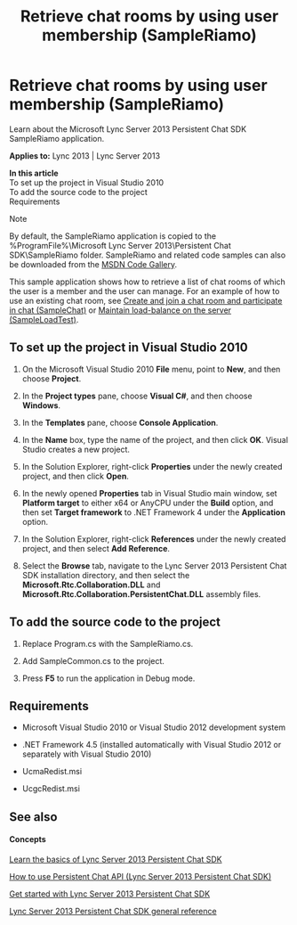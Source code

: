 ﻿---
title: Retrieve chat rooms by using user membership (SampleRiamo)
TOCTitle: Retrieve chat rooms by using user membership (SampleRiamo)
ms:assetid: e89be182-e681-4205-8229-802c72fc50d5
ms:mtpsurl: https://msdn.microsoft.com/en-us/library/Dn465908(v=office.15)
ms:contentKeyID: 57101414
ms.date: 07/24/2014
mtps_version: v=office.15
---

# Retrieve chat rooms by using user membership (SampleRiamo)

Learn about the Microsoft Lync Server 2013 Persistent Chat SDK SampleRiamo application.


**Applies to:** Lync 2013 | Lync Server 2013

**In this article**  
To set up the project in Visual Studio 2010  
To add the source code to the project  
Requirements  


> [!NOTE]
> <P>By default, the SampleRiamo application is copied to the %ProgramFile%\Microsoft Lync Server 2013\Persistent Chat SDK\SampleRiamo folder. SampleRiamo and related code samples can also be downloaded from the <A href="http://code.msdn.microsoft.com/lync-server-2013-1a96c974">MSDN Code Gallery</A>.</P>



This sample application shows how to retrieve a list of chat rooms of which the user is a member and the user can manage. For an example of how to use an existing chat room, see [Create and join a chat room and participate in chat (SampleChat)](create-and-join-a-chat-room-and-participate-in-chat-samplechat.md) or [Maintain load-balance on the server (SampleLoadTest)](maintain-load-balance-on-the-server-sampleloadtest.md).

## To set up the project in Visual Studio 2010

1.  On the Microsoft Visual Studio 2010 **File** menu, point to **New**, and then choose **Project**.

2.  In the **Project types** pane, choose **Visual C\#**, and then choose **Windows**.

3.  In the **Templates** pane, choose **Console Application**.

4.  In the **Name** box, type the name of the project, and then click **OK**. Visual Studio creates a new project.

5.  In the Solution Explorer, right-click **Properties** under the newly created project, and then click **Open**.

6.  In the newly opened **Properties** tab in Visual Studio main window, set **Platform target** to either x64 or AnyCPU under the **Build** option, and then set **Target framework** to .NET Framework 4 under the **Application** option.

7.  In the Solution Explorer, right-click **References** under the newly created project, and then select **Add Reference**.

8.  Select the **Browse** tab, navigate to the Lync Server 2013 Persistent Chat SDK installation directory, and then select the **Microsoft.Rtc.Collaboration.DLL** and **Microsoft.Rtc.Collaboration.PersistentChat.DLL** assembly files.

## To add the source code to the project

1.  Replace Program.cs with the SampleRiamo.cs.

2.  Add SampleCommon.cs to the project.

3.  Press **F5** to run the application in Debug mode.

## Requirements

  - Microsoft Visual Studio 2010 or Visual Studio 2012 development system

  - .NET Framework 4.5 (installed automatically with Visual Studio 2012 or separately with Visual Studio 2010)

  - UcmaRedist.msi

  - UcgcRedist.msi

## See also

#### Concepts

[Learn the basics of Lync Server 2013 Persistent Chat SDK](learn-the-basics-of-lync-server-2013-persistent-chat-sdk.md)

[How to use Persistent Chat API (Lync Server 2013 Persistent Chat SDK)](how-to-use-persistent-chat-api-lync-server-2013-persistent-chat-sdk.md)

[Get started with Lync Server 2013 Persistent Chat SDK](get-started-with-lync-server-2013-persistent-chat-sdk.md)

[Lync Server 2013 Persistent Chat SDK general reference](lync-server-2013-persistent-chat-sdk-general-reference.md)

